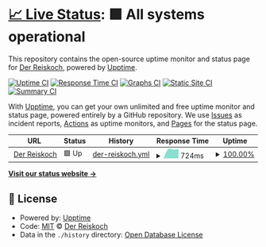 # [📈 Live Status](https://Der-Reiskoch.github.io/upptime): <!--live status--> **🟩 All systems operational**

This repository contains the open-source uptime monitor and status page for [Der Reiskoch](https://der.reisko.ch), powered by [Upptime](https://github.com/upptime/upptime).

[![Uptime CI](https://github.com/Der-Reiskoch/upptime/workflows/Uptime%20CI/badge.svg)](https://github.com/Der-Reiskoch/upptime/actions?query=workflow%3A%22Uptime+CI%22)
[![Response Time CI](https://github.com/Der-Reiskoch/upptime/workflows/Response%20Time%20CI/badge.svg)](https://github.com/Der-Reiskoch/upptime/actions?query=workflow%3A%22Response+Time+CI%22)
[![Graphs CI](https://github.com/Der-Reiskoch/upptime/workflows/Graphs%20CI/badge.svg)](https://github.com/Der-Reiskoch/upptime/actions?query=workflow%3A%22Graphs+CI%22)
[![Static Site CI](https://github.com/Der-Reiskoch/upptime/workflows/Static%20Site%20CI/badge.svg)](https://github.com/Der-Reiskoch/upptime/actions?query=workflow%3A%22Static+Site+CI%22)
[![Summary CI](https://github.com/Der-Reiskoch/upptime/workflows/Summary%20CI/badge.svg)](https://github.com/Der-Reiskoch/upptime/actions?query=workflow%3A%22Summary+CI%22)

With [Upptime](https://upptime.js.org), you can get your own unlimited and free uptime monitor and status page, powered entirely by a GitHub repository. We use [Issues](https://github.com/Der-Reiskoch/upptime/issues) as incident reports, [Actions](https://github.com/Der-Reiskoch/upptime/actions) as uptime monitors, and [Pages](https://Der-Reiskoch.github.io/upptime) for the status page.

<!--start: status pages-->
<!-- This summary is generated by Upptime (https://github.com/upptime/upptime) -->
<!-- Do not edit this manually, your changes will be overwritten -->
<!-- prettier-ignore -->
| URL | Status | History | Response Time | Uptime |
| --- | ------ | ------- | ------------- | ------ |
| <img alt="" src="https://favicons.githubusercontent.com/der.reisko.ch" height="13"> [Der Reiskoch](https://der.reisko.ch/) | 🟩 Up | [der-reiskoch.yml](https://github.com/Der-Reiskoch/upptime/commits/HEAD/history/der-reiskoch.yml) | <details><summary><img alt="Response time graph" src="./graphs/der-reiskoch/response-time-week.png" height="20"> 724ms</summary><br><a href="https://Der-Reiskoch.github.io/upptime/history/der-reiskoch"><img alt="Response time 724" src="https://img.shields.io/endpoint?url=https%3A%2F%2Fraw.githubusercontent.com%2FDer-Reiskoch%2Fupptime%2FHEAD%2Fapi%2Fder-reiskoch%2Fresponse-time.json"></a><br><a href="https://Der-Reiskoch.github.io/upptime/history/der-reiskoch"><img alt="24-hour response time 724" src="https://img.shields.io/endpoint?url=https%3A%2F%2Fraw.githubusercontent.com%2FDer-Reiskoch%2Fupptime%2FHEAD%2Fapi%2Fder-reiskoch%2Fresponse-time-day.json"></a><br><a href="https://Der-Reiskoch.github.io/upptime/history/der-reiskoch"><img alt="7-day response time 724" src="https://img.shields.io/endpoint?url=https%3A%2F%2Fraw.githubusercontent.com%2FDer-Reiskoch%2Fupptime%2FHEAD%2Fapi%2Fder-reiskoch%2Fresponse-time-week.json"></a><br><a href="https://Der-Reiskoch.github.io/upptime/history/der-reiskoch"><img alt="30-day response time 724" src="https://img.shields.io/endpoint?url=https%3A%2F%2Fraw.githubusercontent.com%2FDer-Reiskoch%2Fupptime%2FHEAD%2Fapi%2Fder-reiskoch%2Fresponse-time-month.json"></a><br><a href="https://Der-Reiskoch.github.io/upptime/history/der-reiskoch"><img alt="1-year response time 724" src="https://img.shields.io/endpoint?url=https%3A%2F%2Fraw.githubusercontent.com%2FDer-Reiskoch%2Fupptime%2FHEAD%2Fapi%2Fder-reiskoch%2Fresponse-time-year.json"></a></details> | <details><summary><a href="https://Der-Reiskoch.github.io/upptime/history/der-reiskoch">100.00%</a></summary><a href="https://Der-Reiskoch.github.io/upptime/history/der-reiskoch"><img alt="All-time uptime 100.00%" src="https://img.shields.io/endpoint?url=https%3A%2F%2Fraw.githubusercontent.com%2FDer-Reiskoch%2Fupptime%2FHEAD%2Fapi%2Fder-reiskoch%2Fuptime.json"></a><br><a href="https://Der-Reiskoch.github.io/upptime/history/der-reiskoch"><img alt="24-hour uptime 100.00%" src="https://img.shields.io/endpoint?url=https%3A%2F%2Fraw.githubusercontent.com%2FDer-Reiskoch%2Fupptime%2FHEAD%2Fapi%2Fder-reiskoch%2Fuptime-day.json"></a><br><a href="https://Der-Reiskoch.github.io/upptime/history/der-reiskoch"><img alt="7-day uptime 100.00%" src="https://img.shields.io/endpoint?url=https%3A%2F%2Fraw.githubusercontent.com%2FDer-Reiskoch%2Fupptime%2FHEAD%2Fapi%2Fder-reiskoch%2Fuptime-week.json"></a><br><a href="https://Der-Reiskoch.github.io/upptime/history/der-reiskoch"><img alt="30-day uptime 100.00%" src="https://img.shields.io/endpoint?url=https%3A%2F%2Fraw.githubusercontent.com%2FDer-Reiskoch%2Fupptime%2FHEAD%2Fapi%2Fder-reiskoch%2Fuptime-month.json"></a><br><a href="https://Der-Reiskoch.github.io/upptime/history/der-reiskoch"><img alt="1-year uptime 100.00%" src="https://img.shields.io/endpoint?url=https%3A%2F%2Fraw.githubusercontent.com%2FDer-Reiskoch%2Fupptime%2FHEAD%2Fapi%2Fder-reiskoch%2Fuptime-year.json"></a></details>

<!--end: status pages-->

[**Visit our status website →**](https://Der-Reiskoch.github.io/upptime)

## 📄 License

- Powered by: [Upptime](https://github.com/upptime/upptime)
- Code: [MIT](./LICENSE) © [Der Reiskoch](https://der.reisko.ch)
- Data in the `./history` directory: [Open Database License](https://opendatacommons.org/licenses/odbl/1-0/)
